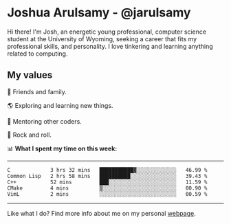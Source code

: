 # Joshua Arulsamy - @jarulsamy

Hi there! I'm Josh, an energetic young professional, computer science student at the University of Wyoming, seeking a career that fits my professional skills, and personality. I love tinkering and learning anything related to computing.

## My values

:yellow_heart: Friends and family.

:earth_americas: Exploring and learning new things.

:book: Mentoring other coders.

:guitar: Rock and roll.

:bar_chart: **What I spent my time on this week:**

------
<!--START_SECTION:waka-->
```text
C             3 hrs 32 mins   ███████████▓░░░░░░░░░░░░░   46.99 % 
Common Lisp   2 hrs 58 mins   ██████████░░░░░░░░░░░░░░░   39.43 % 
C++           52 mins         ███░░░░░░░░░░░░░░░░░░░░░░   11.59 % 
CMake         4 mins          ▒░░░░░░░░░░░░░░░░░░░░░░░░   00.90 % 
VimL          2 mins          ░░░░░░░░░░░░░░░░░░░░░░░░░   00.59 % 
```
<!--END_SECTION:waka-->
------

Like what I do? Find more info about me on my personal [webpage](https://arulsamy.me).
